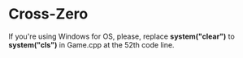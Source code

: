 # Cross-Zero

If you're using Windows for OS, please, replace **system("clear")** to **system("cls")** in Game.cpp at the 52th code line.
